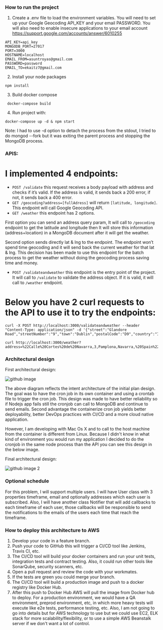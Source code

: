 
### How to run the project

1. Create a .env file to load the environment variables. You will need to set up your Google Geocoding API_KEY and your email PASSWORD. You will also need to enable insecure applications to your email account https://support.google.com/accounts/answer/6010255

```
API_KEY=api_key
MONGODB_PORT=27017
PORT=3000
HOSTNAME=localhost
EMAIL_FROM=asuntroyas@gmail.com
PASSWORD=password
EMAIL_TO=ekaitz7@gmail.com
```

2. Install your node packages

```npm install```

3. Build docker compose

``` docker-compose build```

4. Run project with:

```docker-compose up -d & npm start```

Note: I had to use -d option to detach the process from the stdout, I tried to do mongod --fork but it was exiting the parent process and stopping the MongoDB process.


### APIS:


# I implemented 4 endpoints:

* `POST /validate` this request receives a body payload with address and checks if it’s valid. If the address is valid, it sends back a 200 error, if not, it sends back a 400 error.
* `GET /geocoding?address=[fullAdress]` will return `[latitude, longitude]`. This endpoint will call Google Geocoding API.
* `GET /weather` this endpoint has 2 options. 

First option you can send an address query param, It will call to `/geocoding` endpoint to get the latitude and longitude then It will store this information (address+location) in a MongoDB document after it will get the weather.

Second option sends directly lat & lng to the endpoint. The endpoint won’t spend time geocoding and it will send back the current weather for that lat & lng. This decision has been made to use this endpoint for the batch process to get the weather without doing the geocoding process saving time and money.

* `POST /validateandweather` this endpoint is the entry point of the project. It will call to `/validate` to validate the address object.  If it is valid, it will call to `/weather` endpoint. 

# Below you have 2 curl requests to the API  to use it to try the endpoints:

```
curl -X POST http://localhost:3000/validateandweather --header "Content-Type: application/json" -d '{"street":"Glandore Road","streetNumber":"9","town":"Dublin","postalCode":"D9","country":"Ireland"}'
```
```
curl http://localhost:3000/weather?address=%22Calle%20Cortes%20de%20Navarra,3,Pamplona,Navarra,%20Spain%22
```

### Architectural design

First architectural design:

![github image](https://drive.google.com/uc?id=1Bf1IK3G0DQSVaBt0ZiTeZMvgMLFnRLe6)

The above diagram reflects the intent architecture of the initial plan design. The goal was to have the cron job in its own container and using a crontab file to trigger the cron job. This design was made to have better reliability so if Nodejs app fails still the cronjob can call to MongoDB and continue to send emails. Second advantage the containerize cron job yields better deployability, better DevOps practices with CI/CD and a more cloud native application. 

However, I am developing with Mac Os X and to call to the host machine from the container is different from Linux. Because I didn't know in what kind of environment you would run my application I decided to do the cronjob in the same node process than the API you can see this design in the below image. 

Final architectural design:

![github image 2](https://drive.google.com/uc?id=1Z76hh5SrhQQDIA5ozmUqXXN0Gq6Zd3l_)

### Optional schedule

For this problem, I will support multiple users. I will have  User class with 3 properties timeframe, email and optionally addresses which each user is subscribed.  Also, I will have another class Notifier that will add callbacks to each timeframe of each user, those callbacks will be responsible to send the notifications to the emails of the users each time that reach the timeframe.

### How to deploy this architecture to AWS

1. Develop your code in a feature branch.
2. Push your code to GitHub this will trigger a CI/CD tool like Jenkins, Travis CI, etc.
3. The CI/CD tool will build your docker containers and run your unit tests, integration tests and contract testing. Also, it could run other tools like SonarQube, security scanners, etc.
4. Open a pull request and review the code with your workmates. 
5. If the tests are green you could merge your branch.
6. The CI/CD tool will build a production image and push to a docker registry like Docker Hub. 
7. After this push to Docker Hub AWS will pull the image from Docker hub to deploy. For a production environment, we would have a QA environment, preprod environment, etc, in which more heavy tests will execute like e2e tests, performance testing, etc. Also, I am not going to go into details but for AWS technology to use but we could use EC2, ELK stack for more scalability/flexibility, or to use a simple AWS Beanstalk server if we don't want a lot of control.

